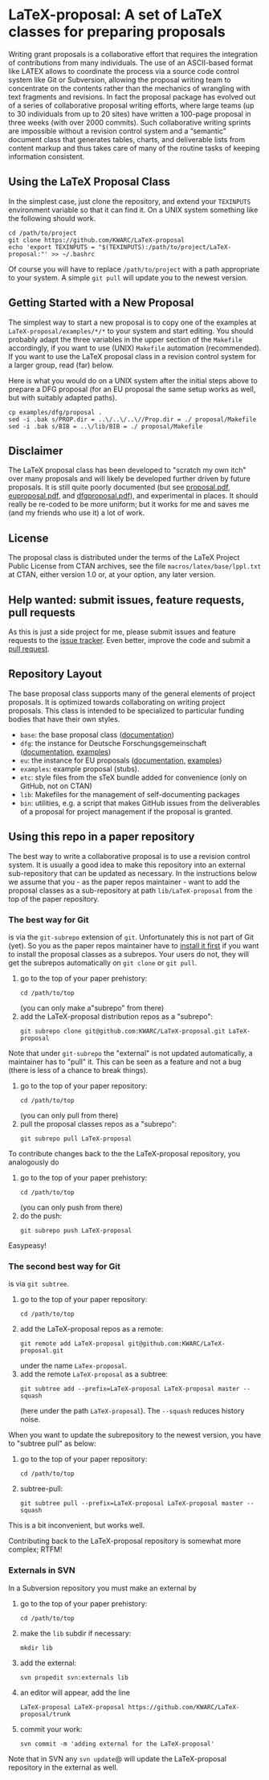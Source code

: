 # LaTeX-proposal: A set of LaTeX classes for preparing proposals

Writing grant proposals is a collaborative effort that requires the integration of
contributions from many individuals. The use of an ASCII-based format like LATEX allows to
coordinate the process via a source code control system like Git or Subversion, allowing
the proposal writing team to concentrate on the contents rather than the mechanics of
wrangling with text fragments and revisions. In fact the proposal package has evolved out
of a series of collaborative proposal writing efforts, where large teams (up to 30
individuals from up to 20 sites) have written a 100-page proposal in three weeks (with
over 2000 commits). Such collaborative writing sprints are impossible without a revision
control system and a “semantic” document class that generates tables, charts, and
deliverable lists from content markup and thus takes care of many of the routine tasks of
keeping information consistent.

## Using the LaTeX Proposal Class

In the simplest case, just clone the repository, and extend your `TEXINPUTS`
environment variable so that it can find it. On a UNIX system something like the following
should work.
```
cd /path/to/project
git clone https://github.com/KWARC/LaTeX-proposal
echo 'export TEXINPUTS = "$(TEXINPUTS):/path/to/project/LaTeX-proposal:"' >> ~/.bashrc
```
Of course you will have to replace `/path/to/project` with a path appropriate to
your system. A simple `git pull` will update you to the newest version.

## Getting Started with a New Proposal

The simplest way to start a new proposal is to copy one of the examples at
`LaTeX-proposal/examples/*/*` to your system and start editing. You should probably adapt
the three variables in the upper section of the `Makefile` accordingly, if you want to use
(UNIX) `Makefile` automation (recommended). If you want to use the LaTeX proposal class in
a revision control system for a larger group, read (far) below.

Here is what you would do on a UNIX system after the initial steps above to prepare a DFG
proposal (for an EU proposal the same setup works as well, but with suitably adapted
paths). 
```
cp examples/dfg/proposal .
sed -i .bak s/PROP.dir = ..\/..\/..\//Prop.dir = ./ proposal/Makefile
sed -i .bak s/BIB = ..\/lib/BIB = ./ proposal/Makefile
```

## Disclaimer

The LaTeX proposal class has been developed to "scratch my own itch" over many proposals
and will likely be developed further driven by future proposals. It is still quite poorly
documented (but see [proposal.pdf](base/proposal.pdf),
[euproposal.pdf](eu/euproposal.pdf), and [dfgproposal.pdf](dfg/dfgproposal.pdf)), and
experimental in places. It should really be re-coded to be more uniform; but it works for
me and saves me (and my friends who use it) a lot of work.

## License

The proposal class is distributed under the terms of the LaTeX Project Public License from
CTAN archives, see the file `macros/latex/base/lppl.txt` at CTAN, either version 1.0 or, at your
option, any later version.

## Help wanted: submit issues, feature requests, pull requests

As this is just a side project for me, please submit issues and feature requests to the
[issue tracker](issues). Even better, improve the code and submit a
[pull request](https://help.github.com/articles/about-pull-requests/).

## Repository Layout

The base proposal class supports many of the general elements of project proposals. It is
optimized towards collaborating on writing project proposals. This class is intended to be
specialized to particular funding bodies that have their own styles.

* `base`: the base proposal class ([documentation](https://github.com/KWARC/LaTeX-proposal/tree/master/base/proposal.pdf))
* `dfg`: the instance for Deutsche Forschungsgemeinschaft ([documentation](https://github.com/KWARC/LaTeX-proposal/tree/master/dfg/dfgproposal.pdf), [examples](https://github.com/KWARC/LaTeX-proposal/tree/master/examples/dfg))
* `eu`: the instance for EU proposals ([documentation](https://github.com/KWARC/LaTeX-proposal/tree/master/eu/euproposal.pdf), [examples](https://github.com/KWARC/LaTeX-proposal/tree/master/examples/eu))
* `examples`: example proposal (stubs). 
* `etc`: style files from the sTeX bundle added for convenience (only on GitHub, not on CTAN)
* `lib`: Makefiles for the management of self-documenting packages
* `bin`: utilities, e.g. a script that makes GitHub issues from the deliverables of a proposal for project management if the proposal is granted. 


## Using this repo in a paper repository

The best way to write a collaborative proposal is to use a revision control system. It is
usually a good idea to make this repository into an external sub-repository that can be
updated as necessary. In the instructions below we assume that you - as the paper repos
maintainer - want to add the proposal classes as a sub-repository at path
`lib/LaTeX-proposal` from the top of the paper repository.

### The best way for Git

is via the `git-subrepo` extension of `git`. Unfortunately this is not part of Git
(yet). So you as the paper repos maintainer have to
[install it first](https://github.com/git-commands/git-subrepo#readme) if you want to
install the proposal classes as a subrepos. Your users do not, they will get the subrepos
automatically on `git clone` or `git pull`.

1. go to the top of your paper prehistory:
    ```
    cd /path/to/top
    ```
    (you can only make a"subrepo" from there)
2. add the LaTeX-proposal distribution repos as a "subrepo":
    ```
    git subrepo clone git@github.com:KWARC/LaTeX-proposal.git LaTeX-proposal
    ```

Note that under `git-subrepo` the "external" is not updated automatically, a
maintainer has to "pull" it. This can be seen as a feature and not a bug (there is less of
a chance to break things).

1. go to the top of your paper repository:
    ```
    cd /path/to/top
    ```
    (you can only pull from there)
2. pull the proposal classes repos as a "subrepo":
    ```
    git subrepo pull LaTeX-proposal
    ```

To contribute changes back to the the LaTeX-proposal repository, you analogously do 

1. go to the top of your paper prehistory:
    ```
    cd /path/to/top
    ```
    (you can only push from there)
2. do the push:
    ```
    git subrepo push LaTeX-proposal
    ```

Easypeasy!

### The second best way for Git

is via `git subtree`. 

1. go to the top of your paper repository:
    ```
    cd /path/to/top
    ```
2. add the LaTeX-proposal repos as a remote:
    ```
    git remote add LaTeX-proposal git@github.com:KWARC/LaTeX-proposal.git
    ```
    under the name `LaTex-proposal`.
3. add the remote `LaTeX-proposal` as a subtree:
    ```
    git subtree add --prefix=LaTeX-proposal LaTeX-proposal master --squash
    ```
    (here under the path `LaTeX-proposal`). The `--squash` reduces history noise. 

When you want to update the subrepository to the newest version, you have to "subtree
pull" as below: 

1. go to the top of your paper repository:
    ```
    cd /path/to/top
    ```
2. subtree-pull:
    ```
    git subtree pull --prefix=LaTeX-proposal LaTeX-proposal master --squash
    ```

This is a bit inconvenient, but works well.

Contributing back to the LaTeX-proposal repository is somewhat more complex; RTFM!

### Externals in SVN

In a Subversion repository you must make an external by

1. go to the top of your paper prehistory:
    ```
    cd /path/to/top
    ```
2. make the `lib` subdir if necessary:
    ```
    mkdir lib
    ```
3. add the external:
    ```
    svn propedit svn:externals lib
    ```
4. an editor will appear, add the line
    ```
    LaTeX-proposal LaTeX-proposal https://github.com/KWARC/LaTeX-proposal/trunk
    ```
5. commit your work:
    ```
    svn commit -m 'adding external for the LaTeX-proposal'
    ```

Note that in SVN any `svn update`@ will update the LaTeX-proposal repository in the
external as well.
